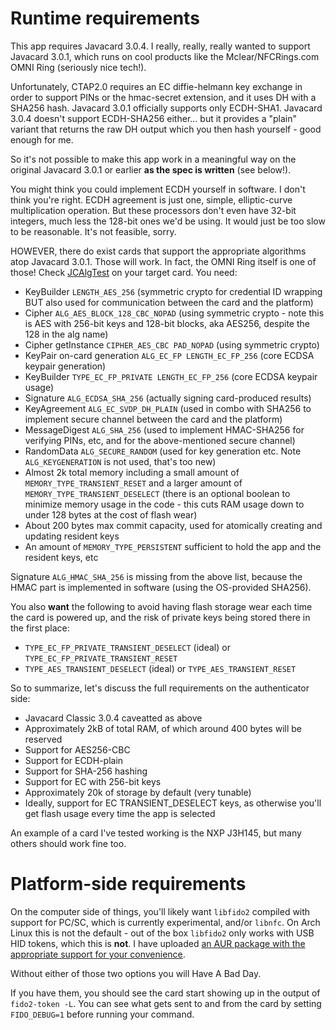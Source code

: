 # Runtime requirements

This app requires Javacard 3.0.4. I really, really, really wanted to
support Javacard 3.0.1, which runs on cool products like the
Mclear/NFCRings.com OMNI Ring (seriously nice tech!).

Unfortunately, CTAP2.0 requires an EC diffie-helmann key exchange
in order to support PINs or the hmac-secret extension, and it uses
DH with a SHA256 hash. Javacard 3.0.1 officially supports only ECDH-SHA1.
Javacard 3.0.4 doesn't support ECDH-SHA256 either... but it provides
a "plain" variant that returns the raw DH output which you then
hash yourself - good enough for me.

So it's not possible to make this app work in a meaningful way on
the original Javacard 3.0.1 or earlier **as the spec is written** (see below!).

You might think you could implement ECDH yourself in software. I don't think
you're right. ECDH agreement is just one, simple, elliptic-curve multiplication
operation. But these processors don't even have 32-bit integers, much less the
128-bit ones we'd be using. It would just be too slow to be reasonable. It's
not feasible, sorry.

HOWEVER, there do exist cards that support the appropriate algorithms atop Javacard
3.0.1. Those will work. In fact, the OMNI Ring itself is one of those! Check
[JCAlgTest](https://github.com/crocs-muni/JCAlgTest) on your target card. You need:

- KeyBuilder `LENGTH_AES_256` (symmetric crypto for credential ID wrapping BUT also used
  for communication between the card and the platform)
- Cipher `ALG_AES_BLOCK_128_CBC_NOPAD` (using symmetric crypto - note this is AES with
  256-bit keys and 128-bit blocks, aka AES256, despite the 128 in the alg name)
- Cipher getInstance `CIPHER_AES_CBC PAD_NOPAD` (using symmetric crypto)
- KeyPair on-card generation `ALG_EC_FP LENGTH_EC_FP_256` (core ECDSA keypair generation)
- KeyBuilder `TYPE_EC_FP_PRIVATE LENGTH_EC_FP_256` (core ECDSA keypair usage)
- Signature `ALG_ECDSA_SHA_256` (actually signing card-produced results)
- KeyAgreement `ALG_EC_SVDP_DH_PLAIN` (used in combo with SHA256 to implement secure channel
  between the card and the platform)
- MessageDigest `ALG_SHA_256` (used to implement HMAC-SHA256 for verifying PINs, etc, and
  for the above-mentioned secure channel)
- RandomData `ALG_SECURE_RANDOM` (used for key generation etc. Note `ALG_KEYGENERATION` is not
  used, that's too new)
- Almost 2k total memory including a small amount of `MEMORY_TYPE_TRANSIENT_RESET` and a 
  larger amount of `MEMORY_TYPE_TRANSIENT_DESELECT` (there is an optional boolean to minimize
  memory usage in the code - this cuts RAM usage down to under 128 bytes at the cost of flash wear)
- About 200 bytes max commit capacity, used for atomically creating and updating resident
  keys
- An amount of `MEMORY_TYPE_PERSISTENT` sufficient to hold the app and the resident keys, etc

Signature `ALG_HMAC_SHA_256` is missing from the above list, because the HMAC part
is implemented in software (using the OS-provided SHA256).

You also **want** the following to avoid having flash storage wear each time the card is
powered up, and the risk of private keys being stored there in the first place:

- `TYPE_EC_FP_PRIVATE_TRANSIENT_DESELECT` (ideal) or `TYPE_EC_FP_PRIVATE_TRANSIENT_RESET`
- `TYPE_AES_TRANSIENT_DESELECT` (ideal) or `TYPE_AES_TRANSIENT_RESET`

So to summarize, let's discuss the full requirements on the authenticator side:

- Javacard Classic 3.0.4 caveatted as above
- Approximately 2kB of total RAM, of which around 400 bytes will be reserved
- Support for AES256-CBC
- Support for ECDH-plain
- Support for SHA-256 hashing
- Support for EC with 256-bit keys
- Approximately 20k of storage by default (very tunable)
- Ideally, support for EC TRANSIENT_DESELECT keys, as otherwise you'll get flash usage 
  every time the app is selected

An example of a card I've tested working is the NXP J3H145, but many
others should work fine too.

# Platform-side requirements

On the computer side of things, you'll likely want `libfido2` compiled
with support for PC/SC, which is currently experimental, and/or `libnfc`. On
Arch Linux this is not the default - out of the box `libfido2` only works with
USB HID tokens, which this is **not**. I have uploaded [an AUR package with
the appropriate support for your convenience](https://aur.archlinux.org/packages/libfido2-full).

Without either of those two options you will Have A Bad Day.

If you have them, you should see the card start showing up in the output
of `fido2-token -L`. You can see what gets sent to and from the card by
setting `FIDO_DEBUG=1` before running your command.
